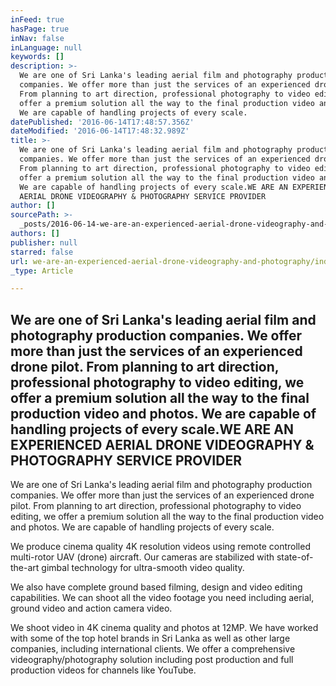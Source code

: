 ```yaml
---
inFeed: true
hasPage: true
inNav: false
inLanguage: null
keywords: []
description: >-
  We are one of Sri Lanka's leading aerial film and photography production
  companies. We offer more than just the services of an experienced drone pilot.
  From planning to art direction, professional photography to video editing, we
  offer a premium solution all the way to the final production video and photos.
  We are capable of handling projects of every scale.
datePublished: '2016-06-14T17:48:57.356Z'
dateModified: '2016-06-14T17:48:32.989Z'
title: >-
  We are one of Sri Lanka's leading aerial film and photography production
  companies. We offer more than just the services of an experienced drone pilot.
  From planning to art direction, professional photography to video editing, we
  offer a premium solution all the way to the final production video and photos.
  We are capable of handling projects of every scale.WE ARE AN EXPERIENCED
  AERIAL DRONE VIDEOGRAPHY & PHOTOGRAPHY SERVICE PROVIDER
author: []
sourcePath: >-
  _posts/2016-06-14-we-are-an-experienced-aerial-drone-videography-and-photography.md
authors: []
publisher: null
starred: false
url: we-are-an-experienced-aerial-drone-videography-and-photography/index.html
_type: Article

---
```

## We are one of Sri Lanka's leading aerial film and photography production companies. We offer more than just the services of an experienced drone pilot. From planning to art direction, professional photography to video editing, we offer a premium solution all the way to the final production video and photos. We are capable of handling projects of every scale.WE ARE AN EXPERIENCED AERIAL DRONE VIDEOGRAPHY & PHOTOGRAPHY SERVICE PROVIDER

We are one of Sri Lanka's leading aerial film and photography production companies. We offer more than just the services of an experienced drone pilot. From planning to art direction, professional photography to video editing, we offer a premium solution all the way to the final production video and photos. We are capable of handling projects of every scale.

We produce cinema quality 4K resolution videos using remote controlled multi-rotor UAV (drone) aircraft. Our cameras are stabilized with state-of-the-art gimbal technology for ultra-smooth video quality.

We also have complete ground based filming, design and video editing capabilities. We can shoot all the video footage you need including aerial, ground video and action camera video.

We shoot video in 4K cinema quality and photos at 12MP. We have worked with some of the top hotel brands in Sri Lanka as well as other large companies, including international clients. We offer a comprehensive videography/photography solution including post production and full production videos for channels like YouTube.